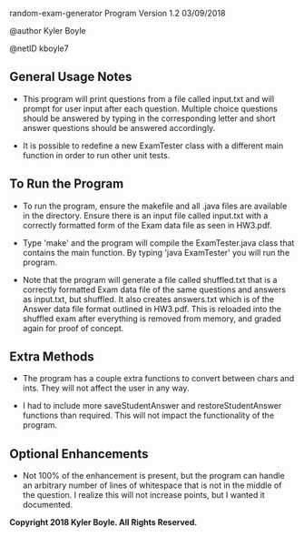 random-exam-generator Program Version 1.2 03/09/2018

@author Kyler Boyle

@netID kboyle7

## General Usage Notes

- This program will print questions from a file called input.txt and will prompt for user input after each
  question. Multiple choice questions should be answered by typing in the corresponding letter and
  short answer questions should be answered accordingly.

- It is possible to redefine a new ExamTester class with a different main function in order
  to run other unit tests.

## To Run the Program

- To run the program, ensure the makefile and all .java files are available in
  the directory. Ensure there is an input file called input.txt with a correctly formatted
  form of the Exam data file as seen in HW3.pdf.
  
- Type 'make' and the program will compile the ExamTester.java class
  that contains the main function. By typing 'java ExamTester' you will run the program.

- Note that the program will generate a file called shuffled.txt that is a correctly formatted
  Exam data file of the same questions and answers as input.txt, but shuffled. It also creates answers.txt
  which is of the Answer data file format outlined in HW3.pdf. This is reloaded into the shuffled exam
  after everything is removed from memory, and graded again for proof of concept.

## Extra Methods

- The program has a couple extra functions to convert between chars and ints. They will not affect
  the user in any way.

- I had to include more saveStudentAnswer and restoreStudentAnswer functions than required. This will not
  impact the functionality of the program.

## Optional Enhancements

- Not 100% of the enhancement is present, but the program can handle an arbitrary number of
  lines of whitespace that is not in the middle of the question. I realize this will not increase
  points, but I wanted it documented.

**Copyright 2018 Kyler Boyle. All Rights Reserved.**

